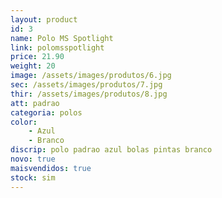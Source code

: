 ```yaml
---
layout: product
id: 3
name: Polo MS Spotlight
link: polomsspotlight
price: 21.90
weight: 20
image: /assets/images/produtos/6.jpg
sec: /assets/images/produtos/7.jpg
thir: /assets/images/produtos/8.jpg
att: padrao
categoria: polos
color:
    - Azul
    - Branco
discrip: polo padrao azul bolas pintas branco
novo: true
maisvendidos: true
stock: sim
---
```

